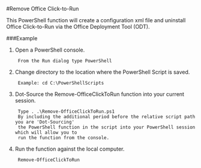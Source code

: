 #Remove Office Click-to-Run

This PowerShell function will create a configuration xml file and uninstall Office Click-to-Run via the Office Deployment Tool (ODT).

###Example

1. Open a PowerShell console.

		From the Run dialog type PowerShell 

2. Change directory to the location where the PowerShell Script is saved.

		Example: cd C:\PowerShellScripts

3. Dot-Source the Remove-OfficeClickToRun function into your current session.

		Type . .\Remove-OfficeClickToRun.ps1
		By including the additional period before the relative script path you are 'Dot-Sourcing' 
		the PowerShell function in the script into your PowerShell session which will allow you to 
		run the function from the console.
		
4. Run the function against the local computer.

		Remove-OfficeClickToRun
